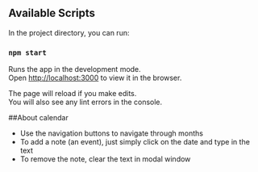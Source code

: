 ## Available Scripts

In the project directory, you can run:

### `npm start`

Runs the app in the development mode.<br>
Open [http://localhost:3000](http://localhost:3000) to view it in the browser.

The page will reload if you make edits.<br>
You will also see any lint errors in the console.


##About calendar

- Use the navigation buttons to navigate through months
- To add a note (an event), just simply click on the date and type in the text
- To remove the note, clear the text in modal window
